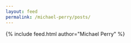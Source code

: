 ```yaml
---
layout: feed
permalink: /michael-perry/posts/
---
```

{% include feed.html author="Michael Perry" %}
